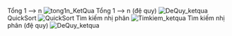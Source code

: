 Tổng 1 --> n
![tong1n_KetQua](https://github.com/user-attachments/assets/0d381c61-7e56-4af8-adc6-4a37f018be66)
Tổng 1 --> n (đệ quy)
![DeQuy_ketqua](https://github.com/user-attachments/assets/1928c439-5bf0-4389-8a10-3cf19e179ab5)
QuickSort
![QuickSort](https://github.com/user-attachments/assets/071c1979-25b1-4627-acbd-17b1da5bd284)
Tìm kiếm nhị phân
![Timkiem_ketqua](https://github.com/user-attachments/assets/9e59f621-d1f2-43bb-b4d3-0a9ff8f37abc)
Tìm kiếm nhị phân (đệ quy)
![DeQuy_ketqua](https://github.com/user-attachments/assets/085cdda7-7fd2-4c25-86c9-15596747ea6d)
